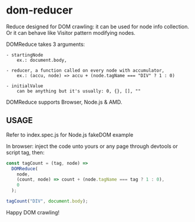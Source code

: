 # dom-reducer

Reduce designed for DOM crawling: it can be used for node info collection.
Or it can behave like Visitor pattern modifying nodes.

  DOMReduce takes 3 arguments:

    - startingNode
        ex.: document.body,

    - reducer, a function called on every node with accumulator,
        ex.: (accu, node) => accu + (node.tagName === "DIV" ? 1 : 0)

    - initialValue
        can be anything but it's usually: 0, {}, [], ""


DOMReduce supports Browser, Node.js & AMD.

## USAGE

Refer to index.spec.js for Node.js fakeDOM example

In browser: inject the code unto yours or any page through devtools or script tag,
then:

```javascript
const tagCount = (tag, node) =>
  DOMReduce(
    node, 
    (count, node) => count + (node.tagName === tag ? 1 : 0), 
    0
  );

tagCount("DIV", document.body);
```

Happy DOM crawling!
